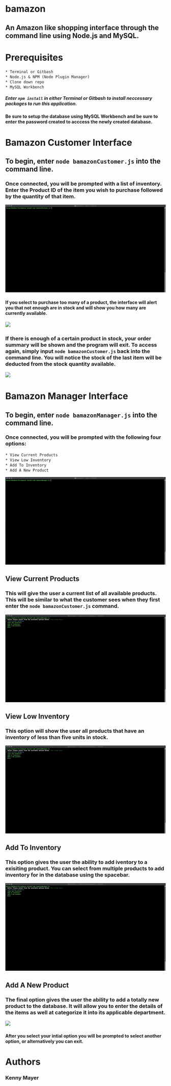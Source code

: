 # bamazon

## An Amazon like shopping interface through the command line using Node.js and MySQL.

# Prerequisites

    * Terminal or Gitbash
    * Node.js & NPM (Node Plugin Manager)
    * Clone down repo
    * MySQL Workbench

##### Enter `npm install` in either Terminal or Gitbash to install neccessary packages to run this application.

#### Be sure to setup the database using MySQL Workbench and be sure to enter the password created to acccess the newly created database.

# Bamazon Customer Interface

## To begin, enter `node bamazonCustomer.js` into the command line. 
### Once connected, you will be prompted with a list of inventory. Enter the Product ID of the item you wish to purchase followed by the quantity of that item.  

![](https://github.com/kmayer48/bamazon/blob/master/gifs/customer1.gif)

#### If you select to purchase too many of a product, the interface will alert you that not enough are in stock and will show you how many are currently available.

![](https://github.com/kmayer48/bamazon/blob/master/gifs/customer2.gif)

### If there is enough of a certain product in stock, your order summary will be shown and the program will exit. To access again, simply input `node bamazonCustomer.js` back into the command line. You will notice the stock of the last item will be deducted from the stock quantity available. 

![](https://github.com/kmayer48/bamazon/blob/master/gifs/customer3.gif)

# Bamazon Manager Interface

## To begin, enter `node bamazonManager.js` into the command line. 
### Once connected, you will be prompted with the following four options:

    * View Current Products
    * View Low Inventory 
    * Add To Inventory
    * Add A New Product

![](https://github.com/kmayer48/bamazon/blob/master/gifs/manager1.gif)

## View Current Products

### This will give the user a current list of all available products. This will be similar to what the customer sees when they first enter the `node bamazonCustomer.js` command.

![](https://github.com/kmayer48/bamazon/blob/master/gifs/manager2.gif)

## View Low Inventory

### This option will show the user all products that have an inventory of less than five units in stock.

![](https://github.com/kmayer48/bamazon/blob/master/gifs/manager3.gif)

## Add To Inventory

### This option gives the user the ability to add iventory to a exisiting product. You can select from multiple products to add inventory for in the database using the spacebar.

![](https://github.com/kmayer48/bamazon/blob/master/gifs/manager4.gif)

## Add A New Product

### The final option gives the user the ability to add a totally new product to the database. It will allow you to enter the details of the items as well at categorize it into its applicable department. 

![](https://github.com/kmayer48/bamazon/blob/master/gifs/manager5.gif)

#### After you select your intial option you will be prompted to select another option, or alternatively you can exit.

# Authors

### Kenny Mayer

